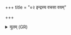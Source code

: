 +++
title = "०२ इन्द्रस्य वचसा वयम्"

+++
<details><summary>मूलम् (GR)</summary>

इन्द्रस्य वचसा वयं  
मित्रस्य वरुणस्य च ।  
देवानां सर्वेषां वाचा  
यक्ष्मं ते वारयामहे ॥
</details>